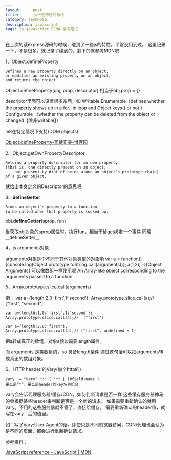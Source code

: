 ```yaml
---
layout:     post
title:      js一些特性的总结
category: techNote
description: javascript
tags: js javascript ECMA 学习笔记
---
```

在上次的读express源码的时候，碰到了一些js的特性，平常没用到过。
这里记录一下，不是很多，就记录了碰到的，剩下的就参考MDN吧


1、Object.defineProperty

	Defines a new property directly on an object, 
	or modifies an existing property on an object, 
	and returns the object

Object.defineProperty(obj, prop, descriptor)
相当于obj.prop = {}

descriptor里面可以设置很多东西，如
	Writable 
	Enumerable（defines whether the property shows up in a for...in loop and Object.keys() or not.）
	Configurable （whether the property can be deleted from the object or changed【除非writable】）

ie8在特定情况下支持(DOM objects)

[Object.defineProperty-司徒正美-博客园](http://www.cnblogs.com/rubylouvre/archive/2010/09/19/1831128.html
)

2、Object.getOwnPropertyDescriptor

	Returns a property descriptor for an own property 
	(that is, one directly present on an object, 
		not present by dint of being along an object's prototype chain) 
	of a given object.
就给出本身定义的Descriptor的意思吧


3、__defineGetter__

	Binds an object's property to a function 
	to be called when that property is looked up.

obj.__defineGetter__(sprop, fun)

当获取obj对象的sprop属性时，执行fun，相当于给get绑定一个事件
同理__defineSetter__


4、js arguments对象

arguments对象是个不同于其他对象类型的对象哟
	var a = function(){console.log(Object.prototype.toString.call(arguments))};
	a(1,2);
	=>[Object Arguments]
可以像数组一样使用呢
	An Array-like object corresponding to the arguments passed to a function.

5、Array.prototype.slice.call(arguments)

例：
	var a={length:2,0:'first',1:'second'};
	Array.prototype.slice.call(a);//  ["first", "second"]

	var a={length:1,0:'first',1:'second'};
	Array.prototype.slice.call(a);//  ["first"]

	var a={length:2,0:'first'};
	Array.prototype.slice.call(a);// ["first", undefined × 1]


把a转成真正的数组，对象a貌似需要length属性。

而 arguments 是类数组的，so 具备length条件
通过这句话可以把arguments转成真正的数组对象。


6、HTTP header 的Vary(加个http的)

  	Vary  = "Vary" ":" ( "*" | 1#field-name )  
  	要么是“*”，要么是header的key名称组合

vary会告诉代理服务器/缓存/CDN，如何判断请求是否一样
这些缓存服务器神马的会根据某些header来判断是否是一个新的请求。
如果需要重新确认的就用vary。不用的这些服务器就不管了，直接给缓存。
需要重新确认的header值，就写在vary：后的值里。

如：写了Vary:User-Agent的话，即使只是不同浏览器访问，CDN/代理也会认为是不同的页面，都会进行重新确认请求。

参考资料：

[JavaScript reference - JavaScript | MDN](https://developer.mozilla.org/en-US/docs/Web/JavaScript/Reference)
